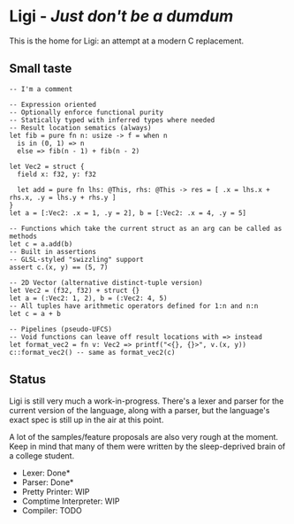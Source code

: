 # Ligi - *Just don't be a dumdum*

This is the home for Ligi: an attempt at a modern C replacement.


## Small taste
```
-- I'm a comment

-- Expression oriented
-- Optionally enforce functional purity
-- Statically typed with inferred types where needed
-- Result location sematics (always)
let fib = pure fn n: usize -> f = when n
  is in (0, 1) => n
  else => fib(n - 1) + fib(n - 2)

let Vec2 = struct {
  field x: f32, y: f32
  
  let add = pure fn lhs: @This, rhs: @This -> res = [ .x = lhs.x + rhs.x, .y = lhs.y + rhs.y ]
}
let a = [:Vec2: .x = 1, .y = 2], b = [:Vec2: .x = 4, .y = 5]

-- Functions which take the current struct as an arg can be called as methods
let c = a.add(b)
-- Built in assertions
-- GLSL-styled "swizzling" support
assert c.(x, y) == (5, 7)

-- 2D Vector (alternative distinct-tuple version)
let Vec2 = (f32, f32) + struct {}
let a = (:Vec2: 1, 2), b = (:Vec2: 4, 5)
-- All tuples have arithmetic operators defined for 1:n and n:n
let c = a + b

-- Pipelines (pseudo-UFCS)
-- Void functions can leave off result locations with => instead
let format_vec2 = fn v: Vec2 => printf("<{}, {}>", v.(x, y))
c::format_vec2() -- same as format_vec2(c)
```


## Status

Ligi is still very much a work-in-progress. There's a lexer and parser for the current 
version of the language, along with a parser, but the language's exact spec is still
up in the air at this point.

A lot of the samples/feature proposals are also very rough at the moment. Keep in mind that
many of them were written by the sleep-deprived brain of a college student.

* Lexer: Done*
* Parser: Done*
* Pretty Printer: WIP
* Comptime Interpreter: WIP
* Compiler: TODO

